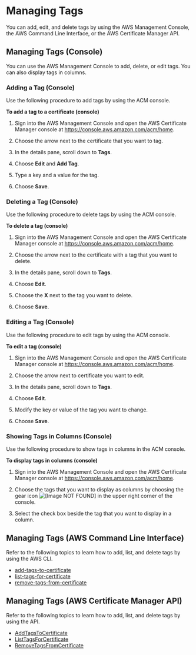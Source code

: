 # Managing Tags<a name="tags-manage"></a>

You can add, edit, and delete tags by using the AWS Management Console, the AWS Command Line Interface, or the AWS Certificate Manager API\. 

## Managing Tags \(Console\)<a name="tags-manage-console"></a>

You can use the AWS Management Console to add, delete, or edit tags\. You can also display tags in columns\. 

### Adding a Tag \(Console\)<a name="tags-manage-add-console"></a>

Use the following procedure to add tags by using the ACM console\. 

**To add a tag to a certificate \(console\)**

1. Sign into the AWS Management Console and open the AWS Certificate Manager console at [https://console\.aws\.amazon\.com/acm/home](https://console.aws.amazon.com/acm/home)\. 

1. Choose the arrow next to the certificate that you want to tag\. 

1. In the details pane, scroll down to **Tags**\.

1. Choose **Edit** and **Add Tag**\.

1. Type a key and a value for the tag\.

1. Choose **Save**\.

### Deleting a Tag \(Console\)<a name="tags-manage-delete-console"></a>

Use the following procedure to delete tags by using the ACM console\. 

**To delete a tag \(console\)**

1. Sign into the AWS Management Console and open the AWS Certificate Manager console at [https://console\.aws\.amazon\.com/acm/home](https://console.aws.amazon.com/acm/home)\. 

1. Choose the arrow next to the certificate with a tag that you want to delete\. 

1. In the details pane, scroll down to **Tags**\.

1. Choose **Edit**\.

1. Choose the **X** next to the tag you want to delete\. 

1. Choose **Save**\.

### Editing a Tag \(Console\)<a name="tags-manage-edit-console"></a>

Use the following procedure to edit tags by using the ACM console\.

**To edit a tag \(console\)**

1. Sign into the AWS Management Console and open the AWS Certificate Manager console at [https://console\.aws\.amazon\.com/acm/home](https://console.aws.amazon.com/acm/home)\. 

1. Choose the arrow next to certificate you want to edit\. 

1. In the details pane, scroll down to **Tags**\.

1. Choose **Edit**\.

1. Modify the key or value of the tag you want to change\.

1. Choose **Save**\.

### Showing Tags in Columns \(Console\)<a name="tags-manage-show-console"></a>

Use the following procedure to show tags in columns in the ACM console\.

**To display tags in columns \(console\)**

1. Sign into the AWS Management Console and open the AWS Certificate Manager console at [https://console\.aws\.amazon\.com/acm/home](https://console.aws.amazon.com/acm/home)\. 

1. Choose the tags that you want to display as columns by choosing the gear icon ![\[Image NOT FOUND\]](http://docs.aws.amazon.com/acm/latest/userguide/images/acm-gear-icon-console.png) in the upper right corner of the console\. 

1. Select the check box beside the tag that you want to display in a column\.

## Managing Tags \(AWS Command Line Interface\)<a name="tags-manage-cli"></a>

Refer to the following topics to learn how to add, list, and delete tags by using the AWS CLI\.
+  [add\-tags\-to\-certificate](https://docs.aws.amazon.com/cli/latest/reference/acm/add-tags-to-certificate.html) 
+  [list\-tags\-for\-certificate](https://docs.aws.amazon.com/cli/latest/reference/acm/list-tags-for-certificate.html) 
+  [remove\-tags\-from\-certificate](https://docs.aws.amazon.com/cli/latest/reference/acm/remove-tags-from-certificate.html) 

## Managing Tags \(AWS Certificate Manager API\)<a name="tags-manage-api"></a>

Refer to the following topics to learn how to add, list, and delete tags by using the API\.
+  [AddTagsToCertificate](https://docs.aws.amazon.com/acm/latest/APIReference/API_AddTagsToCertificate.html) 
+  [ListTagsForCertificate](https://docs.aws.amazon.com/acm/latest/APIReference/API_ListTagsForCertificate.html) 
+  [RemoveTagsFromCertificate](https://docs.aws.amazon.com/acm/latest/APIReference/API_RemoveTagsFromCertificate.html) 